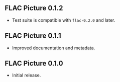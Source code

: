 ## FLAC Picture 0.1.2

* Test suite is compatible with `flac-0.2.0` and later.

## FLAC Picture 0.1.1

* Improved documentation and metadata.

## FLAC Picture 0.1.0

* Initial release.
